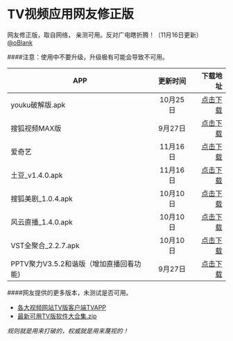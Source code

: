 TV视频应用网友修正版
=========

网友修正版，取自网络， 亲测可用。反对广电瞎折腾！（11月16日更新）[@oBlank](http://twitter.com/oBlank)

####注意：使用中不要升级，升级极有可能会导致不可用。

| APP | 更新时间 | 下载地址|
| ------------- |:-------------:| -----:|
| youku破解版.apk      | 10月25日 | [点击下载](https://github.com/oblank/NewTvApks/blob/master/youku破解版.apk?raw=true) |
| 搜狐视频MAX版 | 9月27日      |    [点击下载](https://github.com/oblank/NewTvApks/blob/master/搜狐视频MAX版.apk?raw=true) |
| 爱奇艺 | 11月16日      |    [点击下载](https://github.com/oblank/NewTvApks/blob/master/爱奇艺.apk?raw=true) |
| 土豆_v1.4.0.apk | 11月16日      |    [点击下载](https://github.com/oblank/NewTvApks/blob/master/土豆_v1.4.0.apk?raw=true) |
| 搜狐美剧_1.0.4.apk | 10月10日 | [点击下载](https://github.com/oblank/NewTvApks/blob/master/搜狐美剧_1.0.4.apk?raw=true) |
| 风云直播_1.4.0.apk | 10月10日 | [点击下载](https://github.com/oblank/NewTvApks/blob/master/风云直播_1.4.0.apk?raw=true) |
| VST全聚合_2.2.7.apk | 10月10日 | [点击下载](https://github.com/oblank/NewTvApks/blob/master/VST全聚合_2.2.7.apk?raw=true) |
| PPTV聚力V3.5.2和谐版（增加直播回看功能) | 9月27日 | [点击下载](https://github.com/oblank/NewTvApks/blob/master/PPTV聚力V3.5.2和谐版（增加直播回看功能）.apk?raw=true) |

####网友提供的更多版本，未测试是否可用。
* [各大视频网站TV版客户端TVAPP](http://pan.baidu.com/s/1dDoxA29#path=%252F%25E5%2590%2584%25E5%25A4%25A7%25E8%25A7%2586%25E9%25A2%2591%25E7%25BD%2591%25E7%25AB%2599TV%25E7%2589%2588%25E5%25AE%25A2%25E6%2588%25B7%25E7%25AB%25AFTVAPP%25EF%25BC%2588%25E5%259D%2587%25E5%258F%25AF%25E7%2594%25A8%25EF%25BC%258C%25E6%258C%2581%25E7%25BB%25AD%25E6%259B%25B4%25E6%2596%25B0%25EF%25BC%2589)
* [最新可用TV版软件大合集.zip](http://pan.baidu.com/s/1dDIjX1B)


*规则就是用来打破的，权威就是用来蔑视的！*